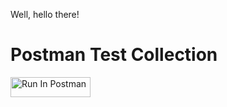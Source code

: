 Well, hello there!


# Postman Test Collection 
[<img src="https://run.pstmn.io/button.svg" alt="Run In Postman" style="width: 128px; height: 32px;">](https://god.gw.postman.com/run-collection/32963259-c08e0a3e-52c7-4c3e-abe3-01c6b13c2886?action=collection%2Ffork&source=rip_markdown&collection-url=entityId%3D32963259-c08e0a3e-52c7-4c3e-abe3-01c6b13c2886%26entityType%3Dcollection%26workspaceId%3Deb6955d9-68b9-4710-8815-14d51c1accc5)
